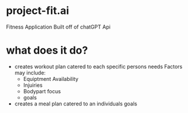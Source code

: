 # project-fit.ai
Fitness Application Built off of chatGPT Api

# what does it do?
- creates workout plan catered to each specific persons needs
  Factors may include: 
    - Equiptment Availability
    - Injuiries 
    - Bodypart focus
    - goals
- creates a meal plan catered to an individuals goals
